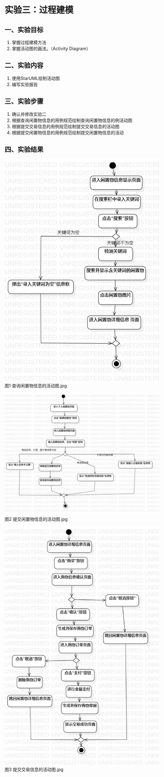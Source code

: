 # 实验三：过程建模

## 一、实验目标

1. 掌握过程建模方法
2. 掌握活动图的画法。（Activity Diagram）

## 二、实验内容

1. 使用StarUML绘制活动图
2. 编写实验报告

## 三、实验步骤

1. 确认并修改实验二
2. 根据查询闲置物信息的用例规范绘制查询闲置物信息的例活动图
3. 根据提交交易信息的用例规范绘制提交交易信息的活动图
4. 根据提交闲置物信息的用例规范绘制提交闲置物信息的活动

## 四、实验结果

![活动图](./lab3.查询闲置物信息的活动图.jpg)  
图1  查询闲置物信息的活动图.jpg

![活动图](./lab3提交闲置物信息的活动图.jpg)  
图2  提交闲置物信息的活动图.jpg

![活动图](./lab3提交交易信息的活动图.jpg)  
图3  提交交易信息的活动图.jpg

